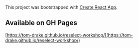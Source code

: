 This project was bootstrapped with [Create React App](https://github.com/facebook/create-react-app).

## Available on GH Pages

[https://tom-drake.github.io/reselect-workshop/](https://tom-drake.github.io/reselect-workshop/)
